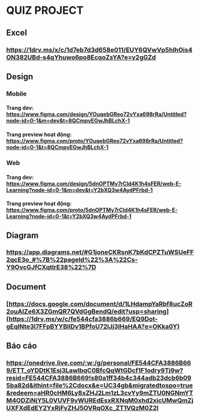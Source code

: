 # QUIZ PROJECT

## Excel
### https://1drv.ms/x/c/1d7eb7d3d658e011/EUY6QVwVp5hIhOis4ON382UBd-s4qYhuwo6po8EcqoZsYA?e=y2gGZd

## Design
### Mobile
#### Trang dev: https://www.figma.com/design/YOuqebGReo72vYxa698rRa/Untitled?node-id=0-1&m=dev&t=8QCmpvEGwJhBLchX-1
#### Trang preview hoạt động: https://www.figma.com/proto/YOuqebGReo72vYxa698rRa/Untitled?node-id=0-1&t=8QCmpvEGwJhBLchX-1

### Web
#### Trang dev: https://www.figma.com/design/5dnOPTMy7rCld4K1h4sFER/web-E-Learning?node-id=0-1&m=dev&t=Y2bXQ3w4AydPFrbd-1
#### Trang preview hoạt động: https://www.figma.com/proto/5dnOPTMy7rCld4K1h4sFER/web-E-Learning?node-id=0-1&t=Y2bXQ3w4AydPFrbd-1
## Diagram
### https://app.diagrams.net/#G1joneCKRsnK7bKdCPZTuWSUeFF2qcE3o_#%7B%22pageId%22%3A%22Cs-Y9OvcGJfCXqtlrE38%22%7D
## Document
### [https://docs.google.com/document/d/1LHdampYaRbf8ucZoR2ouAIZe6X3ZGmQR7QVdGgBendQ/edit?usp=sharing](https://1drv.ms/w/c/fe544cfa3886b669/EQ9Dot-gEqlNte3l7FFpBYYBllDv1BPfoU72IJj3IHaHAA?e=OKka0Y)
## Báo cáo
### https://onedrive.live.com/:w:/g/personal/FE544CFA3886B669/ETT_oYDDtK1Esj3LawlbqC0BfcQqWtGDcf1F1odry9Tj9w?resid=FE544CFA3886B669!s80a1ff34b4c344adb23dcb6b095ba82d&ithint=file%2Cdocx&e=UC34gb&migratedtospo=true&redeem=aHR0cHM6Ly8xZHJ2Lm1zL3cvYy9mZTU0NGNmYTM4ODZiNjY5L0VUVF9vWUREdEsxRXNqM0xhd2xicUMwQmZjUXFXdEdEY2YxRjFvZHJ5OVRqOXc_ZT1VQzM0Z2I

